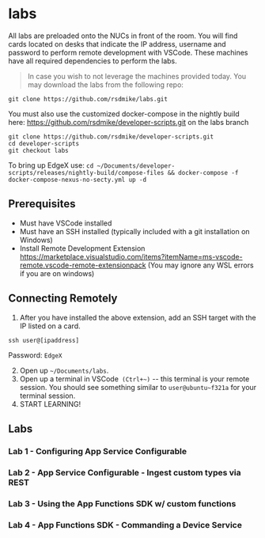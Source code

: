 # labs

All labs are preloaded onto the NUCs in front of the room. You will find cards located on desks that indicate the IP address, username and password to perform remote development with VSCode. These machines have all required dependencies to perform the labs. 

> In case you wish to not leverage the machines provided today. You may download the labs from the following repo: 
```
git clone https://github.com/rsdmike/labs.git
```
You must also use the customized docker-compose in the nightly build here: https://github.com/rsdmike/developer-scripts.git on the labs branch
```
git clone https://github.com/rsdmike/developer-scripts.git
cd developer-scripts
git checkout labs
```
To bring up EdgeX use:
`cd ~/Documents/developer-scripts/releases/nightly-build/compose-files && docker-compose -f docker-compose-nexus-no-secty.yml up -d`



## Prerequisites

- Must have VSCode installed
- Must have an SSH installed (typically included with a git installation on Windows)
- Install Remote Development Extension https://marketplace.visualstudio.com/items?itemName=ms-vscode-remote.vscode-remote-extensionpack
(You may ignore any WSL errors if you are on windows)

## Connecting Remotely

 1. After you have installed the above extension, add an SSH target with the IP listed on a card.
 ```
 ssh user@[ipaddress]
 ```
 Password: `EdgeX`

 2. Open up `~/Documents/labs`. 
 3. Open up a terminal in VSCode` (Ctrl+~)` -- this terminal is your remote session. You should see something similar to `user@ubuntu~f321a` for your terminal session.
 4. START LEARNING!

 ## Labs

### Lab 1 - Configuring App Service Configurable
### Lab 2 - App Service Configurable - Ingest custom types via REST
### Lab 3 - Using the App Functions SDK w/ custom functions
### Lab 4 - App Functions SDK - Commanding a Device Service
